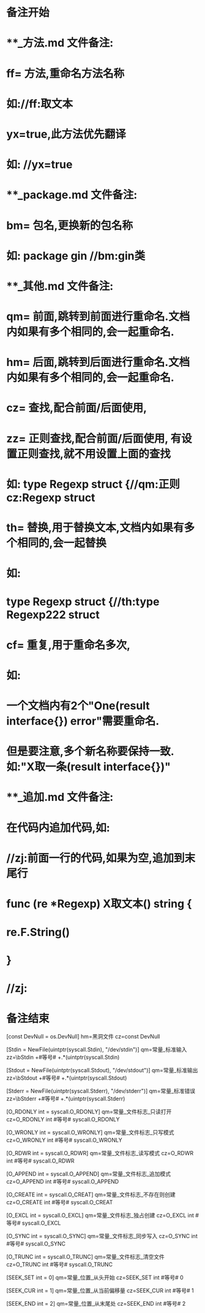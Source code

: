 # 备注开始
# **_方法.md 文件备注:
# ff= 方法,重命名方法名称
# 如://ff:取文本
#
# yx=true,此方法优先翻译
# 如: //yx=true

# **_package.md 文件备注:
# bm= 包名,更换新的包名称 
# 如: package gin //bm:gin类

# **_其他.md 文件备注:
# qm= 前面,跳转到前面进行重命名.文档内如果有多个相同的,会一起重命名.
# hm= 后面,跳转到后面进行重命名.文档内如果有多个相同的,会一起重命名.
# cz= 查找,配合前面/后面使用,
# zz= 正则查找,配合前面/后面使用, 有设置正则查找,就不用设置上面的查找
# 如: type Regexp struct {//qm:正则 cz:Regexp struct
#
# th= 替换,用于替换文本,文档内如果有多个相同的,会一起替换
# 如:
# type Regexp struct {//th:type Regexp222 struct
#
# cf= 重复,用于重命名多次,
# 如: 
# 一个文档内有2个"One(result interface{}) error"需要重命名.
# 但是要注意,多个新名称要保持一致. 如:"X取一条(result interface{})"

# **_追加.md 文件备注:
# 在代码内追加代码,如:
# //zj:前面一行的代码,如果为空,追加到末尾行
# func (re *Regexp) X取文本() string { 
# re.F.String()
# }
# //zj:
# 备注结束

[const DevNull = os.DevNull]
hm=黑洞文件
cz=const DevNull

[Stdin = NewFile(uintptr(syscall.Stdin), "/dev/stdin")]
qm=常量_标准输入
zz=\bStdin +#等号# +.*\(uintptr\(syscall\.Stdin\)

[Stdout = NewFile(uintptr(syscall.Stdout), "/dev/stdout")]
qm=常量_标准输出
zz=\bStdout +#等号# +.*\(uintptr\(syscall\.Stdout\)

[Stderr = NewFile(uintptr(syscall.Stderr), "/dev/stderr")]
qm=常量_标准错误
zz=\bStderr +#等号# +.*\(uintptr\(syscall\.Stderr\)

[O_RDONLY int = syscall.O_RDONLY]
qm=常量_文件标志_只读打开
cz=O_RDONLY int #等号# syscall.O_RDONLY

[O_WRONLY int = syscall.O_WRONLY]
qm=常量_文件标志_只写模式
cz=O_WRONLY int #等号# syscall.O_WRONLY

[O_RDWR int = syscall.O_RDWR]
qm=常量_文件标志_读写模式
cz=O_RDWR int #等号# syscall.O_RDWR

[O_APPEND int = syscall.O_APPEND]
qm=常量_文件标志_追加模式
cz=O_APPEND int #等号# syscall.O_APPEND

[O_CREATE int = syscall.O_CREAT]
qm=常量_文件标志_不存在则创建
cz=O_CREATE int #等号# syscall.O_CREAT

[O_EXCL int = syscall.O_EXCL]
qm=常量_文件标志_独占创建
cz=O_EXCL int #等号# syscall.O_EXCL

[O_SYNC int = syscall.O_SYNC]
qm=常量_文件标志_同步写入
cz=O_SYNC int #等号# syscall.O_SYNC

[O_TRUNC int = syscall.O_TRUNC]
qm=常量_文件标志_清空文件
cz=O_TRUNC int #等号# syscall.O_TRUNC

[SEEK_SET int = 0]
qm=常量_位置_从头开始
cz=SEEK_SET int #等号# 0

[SEEK_CUR int = 1]
qm=常量_位置_从当前偏移量
cz=SEEK_CUR int #等号# 1

[SEEK_END int = 2]
qm=常量_位置_从末尾处
cz=SEEK_END int #等号# 2
